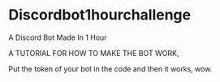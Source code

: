 # Discordbot1hourchallenge
A Discord Bot Made In 1 Hour



A TUTORIAL FOR HOW TO MAKE THE BOT WORK,

Put the token of your bot in the code and then it works, wow.
